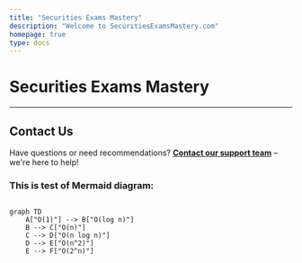 ```yaml
---
title: "Securities Exams Mastery"
description: "Welcome to SecuritiesExamsMastery.com"
homepage: true
type: docs
---
```


# Securities Exams Mastery

---

## Contact Us

Have questions or need recommendations? **[Contact our support team](mailto:info@tokenizer.ca?subject=SecuritiesExamsMastery.com)** – we're here to help!


### This is test of Mermaid diagram:


```mermaid

graph TD
    A["O(1)"] --> B["O(log n)"]
    B --> C["O(n)"]
    C --> D["O(n log n)"]
    D --> E["O(n^2)"]
    E --> F["O(2^n)"]

```